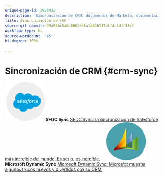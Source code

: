```yaml
---
unique-page-id: 2953432
description: 'Sincronización de CRM: documentos de Marketo, documentación del producto'
title: Sincronización de CRM
source-git-commit: 09a656c3a0d0002edfa1a61b987bff4c1dff33cf
workflow-type: ht
source-wordcount: '45'
ht-degree: 100%

---
```



# Sincronización de CRM {#crm-sync}

**![SFDC Sync](assets/sfdc.png)SFDC Sync** [SFDC Sync: la sincronización de Salesforce más increíble del mundo. En serio, es increíble.](https://docs.marketo.com/display/DOCS/Salesforce+Sync)     **![Microsoft Dynamic Sync](assets/dynamics.png)Microsoft Dynamic Sync** [Microsoft Dynamic Sync: Microsfot muestra algunos trucos nuevos y divertidos con su CRM.](https://docs.marketo.com/display/DOCS/Microsoft+Dynamics+Sync)
